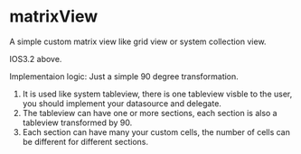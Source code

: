 matrixView
==========

A simple custom matrix view like grid view or system collection view.

IOS3.2 above.

Implementaion logic: Just a simple 90 degree transformation.

1. It is used like system tableview, there is one tableview visble to the user, you should implement your datasource and delegate.
2. The tableview can have one or more sections, each section is also a tableview transformed by 90.
3. Each section can have many your custom cells, the number of cells can be different for different sections.
